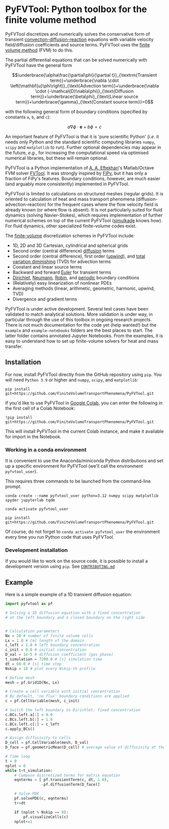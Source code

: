 
# PyFVTool: Python toolbox for the finite volume method

PyFVTool discretizes and numerically solves the conservative form of transient [convection-diffusion-reaction](https://en.wikipedia.org/wiki/Convection%E2%80%93diffusion_equation) equations with variable velocity field/diffusion coefficients and source terms. PyFVTool uses the [finite volume method](https://en.wikipedia.org/wiki/Finite_volume_method) (FVM) to do this. 

The partial differential equations that can be solved numerically with PyFVTool have the general form

```math
\underbrace{\alpha\frac{\partial\phi}{\partial t}}_{\textrm{Transient term}}+\underbrace{\nabla \cdot \left(\mathbf{u}\phi\right)}_{\text{Advection term}}+\underbrace{\nabla \cdot (-\mathcal{D}\nabla\phi)}_{\text{Diffusion term}}+\underbrace{\beta\phi}_{\text{Linear source term}}+\underbrace{\gamma}_{\text{Constant source term}}=0
```
with the following general form of boundary conditions (specified by constants `a`, `b`, and `c`):

```math
a\nabla\phi \cdot \mathbf{e}+b\phi=c
```
An important feature of PyFVTool is that it is 'pure scientific Python' (*i.e.* it needs only Python and the standard scientific computing libraries  `numpy`, `scipy` and `matplotlib` to run). Further optional dependencies may appear in the future, *e.g.*, for increasing the computational speed via optimised numerical libraries, but these will remain optional.

PyFVTool is a Python implementation of [A. A. Eftekhari](https://github.com/simulkade)'s Matlab/Octave FVM solver [FVTool](http://github.com/simulkade/FVTool). It was strongly inspired by [FiPy](http://www.ctcms.nist.gov/fipy/), but it has only a fraction of FiPy's features. Boundary conditions, however, are much easier (and arguably more consistently) implemented in PyFVTool. 

PyFVTool is limited to calculations on structured meshes (regular grids). It is oriented to calculation of heat and mass transport phenomena (diffusion-advection-reaction) for the frequent cases where the flow velocity field is already known (or where flow is absent). It is not particularly suited for fluid dynamics (solving Navier-Stokes), which requires implementation of further numerical schemes on top of the current PyFVTool ([simulkade](https://github.com/simulkade) knows how).  For fluid dynamics, other specialized finite-volume codes exist.

The [finite-volume](https://en.wikipedia.org/wiki/Finite_volume_method) discretization schemes in PyFVTool include:  
  * 1D, 2D and 3D Cartesian, cylindrical and spherical grids
  * Second order (central difference) [diffusion](https://en.wikipedia.org/wiki/Diffusion_equation) terms
  * Second order (central difference), first order ([upwind](https://en.wikipedia.org/wiki/Upwind_scheme)), and [total variation diminishing](https://en.wikipedia.org/wiki/Total_variation_diminishing) (TVD) for advection terms
  * Constant and linear source terms
  * Backward and forward [Euler](https://en.wikipedia.org/wiki/Euler_method) for transient terms
  * [Dirichlet](https://en.wikipedia.org/wiki/Dirichlet_boundary_condition), [Neumann](https://en.wikipedia.org/wiki/Neumann_boundary_condition), [Robin](https://en.wikipedia.org/wiki/Robin_boundary_condition), and [periodic](https://en.wikipedia.org/wiki/Periodic_boundary_conditions) boundary conditions
  * (Relatively) easy linearization of nonlinear PDEs
  * Averaging methods (linear, arithmetic, geometric, harmonic, upwind, TVD)
  * Divergence and gradient terms

PyFVTool is under active development. Several test cases have been validated to match analytical solutions. More validation is under way, in particular through the use of this toolbox in ongoing research projects.  There is not much documentation for the code yet (help wanted!) but the `example` and `example-notebooks` folders are the best places to start. The latter folder contains annotated Jupyter Notebooks. From the examples, it is easy to understand how to set up finite-volume solvers for heat and mass transfer.

## Installation
For now, install PyFVTool directly from the GitHub repository using `pip`. You will need `Python 3.9` or higher and `numpy`, `scipy`, and `matplotlib`:  

```
pip install git+https://github.com/FiniteVolumeTransportPhenomena/PyFVTool.git
```

If you'd like to use PyFVTool in [Google Colab](https://colab.research.google.com/), you can enter the following in the first cell of a Colab Notebook:

```
!pip install git+https://github.com/FiniteVolumeTransportPhenomena/PyFVTool.git
```

This will install PyFVTool in the current Colab instance, and make it available for import in the Notebook.


### Working in a conda environment

It is convenient to use the Anaconda/miniconda Python distributions and set up a specific environment for PyFVTool (we'll call the environment `pyfvtool_user`).

This requires three commands to be launched from the command-line prompt.
```
conda create --name pyfvtool_user python=3.12 numpy scipy matplotlib spyder jupyterlab tqdm

conda activate pyfvtool_user

pip install git+https://github.com/FiniteVolumeTransportPhenomena/PyFVTool.git
```

Of course, do not forget to  `conda activate pyfvtool_user`  the environment every time you run Python code that uses PyFVTool.


### Development installation
If you would like to work on the source code, it is possible to install a development version using `pip`. See [`CONTRIBUTING.md`](https://github.com/FiniteVolumeTransportPhenomena/PyFVTool/blob/main/CONTRIBUTING.md)




## Example
Here is a simple example of a 1D transient diffusion equation:

```python
import pyfvtool as pf

# Solving a 1D diffusion equation with a fixed concentration 
# at the left boundary and a closed boundary on the right side


# Calculation parameters
Nx = 20 # number of finite volume cells
Lx = 1.0 # [m] length of the domain 
c_left = 1.0 # left boundary concentration
c_init = 0.0 # initial concentration
D_val = 1e-5 # diffusion coefficient (gas phase)
t_simulation = 7200.0 # [s] simulation time
dt = 60.0 # [s] time step
Nskip = 10 # plot every Nskip-th profile

# Define mesh
mesh = pf.Grid1D(Nx, Lx)

# Create a cell variable with initial concentration
# By default, 'no flux' boundary conditions are applied
c = pf.CellVariable(mesh, c_init)

# Switch the left boundary to Dirichlet: fixed concentration
c.BCs.left.a[:] = 0.0
c.BCs.left.b[:] = 1.0
c.BCs.left.c[:] = c_left
c.apply_BCs()

# Assign diffusivity to cells
D_cell = pf.CellVariable(mesh, D_val)
D_face = pf.geometricMean(D_cell) # average value of diffusivity at the interfaces between cells

# Time loop
t = 0
nplot = 0
while t<t_simulation:
    # Compose discretized terms for matrix equation
    eqnterms = [ pf.transientTerm(c, dt, 1.0),
                -pf.diffusionTerm(D_face)]

    # Solve PDE
    pf.solvePDE(c, eqnterms)
    t+=dt

    if (nplot % Nskip == 0):
        pf.visualizeCells(c)
    nplot+=1
```
